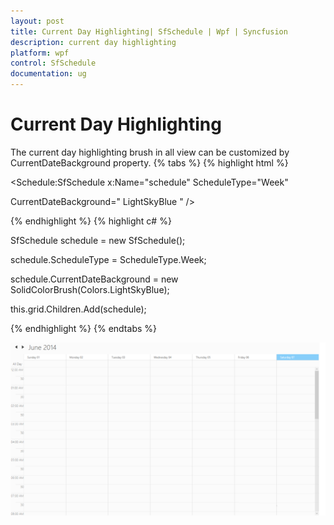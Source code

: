 ```yaml
---
layout: post
title: Current Day Highlighting| SfSchedule | Wpf | Syncfusion
description: current day highlighting
platform: wpf
control: SfSchedule
documentation: ug
---
```


# Current Day Highlighting

The current day highlighting brush in all view can be customized by CurrentDateBackground property.
{% tabs %}
{% highlight html %}

<Schedule:SfSchedule x:Name="schedule" ScheduleType="Week"

CurrentDateBackground=" LightSkyBlue " /> 



{% endhighlight  %}
{% highlight c# %}




SfSchedule schedule = new SfSchedule();

schedule.ScheduleType = ScheduleType.Week;

schedule.CurrentDateBackground = new SolidColorBrush(Colors.LightSkyBlue);

this.grid.Children.Add(schedule);


{% endhighlight  %}
{% endtabs %}

![](Current-Day-Highlighting_images/Current-Day-Highlighting_img1.png)






